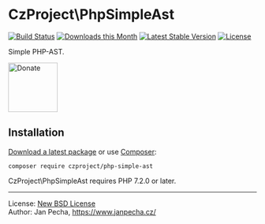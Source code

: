 # CzProject\PhpSimpleAst

[![Build Status](https://github.com/czproject/php-simple-ast/workflows/Build/badge.svg)](https://github.com/czproject/php-simple-ast/actions)
[![Downloads this Month](https://img.shields.io/packagist/dm/czproject/php-simple-ast.svg)](https://packagist.org/packages/czproject/php-simple-ast)
[![Latest Stable Version](https://poser.pugx.org/czproject/php-simple-ast/v/stable)](https://github.com/czproject/php-simple-ast/releases)
[![License](https://img.shields.io/badge/license-New%20BSD-blue.svg)](https://github.com/czproject/php-simple-ast/blob/master/license.md)

Simple PHP-AST.

<a href="https://www.janpecha.cz/donate/"><img src="https://buymecoffee.intm.org/img/donate-banner.v1.svg" alt="Donate" height="100"></a>


## Installation

[Download a latest package](https://github.com/czproject/php-simple-ast/releases) or use [Composer](http://getcomposer.org/):

```
composer require czproject/php-simple-ast
```

CzProject\PhpSimpleAst requires PHP 7.2.0 or later.


------------------------------

License: [New BSD License](license.md)
<br>Author: Jan Pecha, https://www.janpecha.cz/
